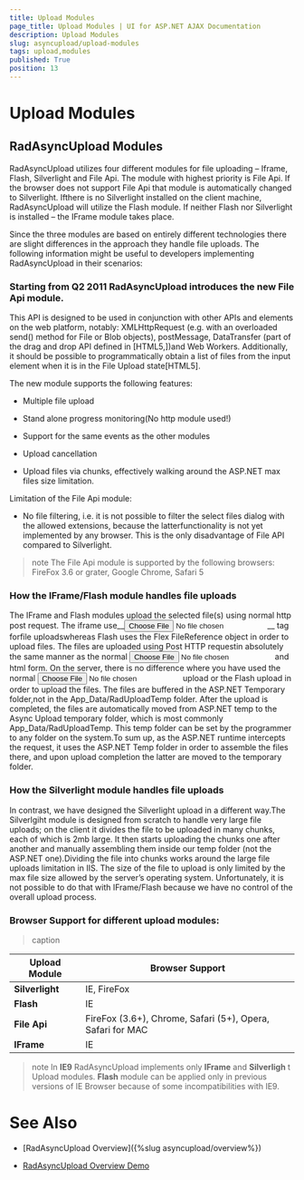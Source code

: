 ```yaml
---
title: Upload Modules
page_title: Upload Modules | UI for ASP.NET AJAX Documentation
description: Upload Modules
slug: asyncupload/upload-modules
tags: upload,modules
published: True
position: 13
---
```


# Upload Modules





## RadAsyncUpload Modules

RadAsyncUpload utilizes four different modules for file uploading – Iframe, Flash, Silverlight and File Api. The module with highest priority is File Api. If the browser does not support File Api that module is automatically changed to Silverlight. Ifthere is no Silverlight installed on the client machine, RadAsyncUpload will utilize the Flash module. If neither Flash nor Silverlight is installed – the IFrame module takes place.

Since the three modules are based on entirely different technologies there are slight differences in the approach they handle file uploads. The following information might be useful to developers implementing RadAsyncUpload in their scenarios:

### Starting from Q2 2011 RadAsyncUpload introduces the new File Api module.

This API is designed to be used in conjunction with other APIs and elements on the web platform, notably: XMLHttpRequest (e.g. with an overloaded send() method for File or Blob objects), postMessage, DataTransfer (part of the drag and drop API defined in [HTML5,])and Web Workers. Additionally, it should be possible to programmatically obtain a list of files from the input element when it is in the File Upload state[HTML5].

The new module supports the following features:

* Multiple file upload

* Stand alone progress monitoring(No http module used!)

* Support for the same events as the other modules

* Upload cancellation

* Upload files via chunks, effectively walking around the ASP.NET max files size limitation.

Limitation of the File Api module:

* No file filtering, i.e. it is not possible to filter the select files dialog with the allowed extensions, because the latterfunctionality is not yet implemented by any browser. This is the only disadvantage of File API compared to Silverlight.

>note The File Api module is supported by the following browsers: FireFox 3.6 or grater, Google Chrome, Safari 5
>


### How the IFrame/Flash module handles file uploads

The IFrame and Flash modules upload the selected file(s) using normal http post request. The iframe use__<input type="file" />__ tag forfile uploadswhereas Flash uses the Flex FileReference object in order to upload files. The files are uploaded using Post HTTP requestin absolutely the same manner as the normal __<input type="file" />__ and html form. On the server, there is no difference where you have used the normal __<input type="file" />__ upload or the Flash upload in order to upload the files. The files are buffered in the ASP.NET Temporary folder,not in the App_Data/RadUploadTemp folder. After the upload is completed, the files are automatically moved from ASP.NET temp to the Async Upload temporary folder, which is most commonly App_Data/RadUploadTemp. This temp folder can be set by the programmer to any folder on the system.To sum up, as the ASP.NET runtime intercepts the request, it uses the ASP.NET Temp folder in order to assemble the files there, and upon upload completion the latter are moved to the temporary folder.

### How the Silverlight module handles file uploads

In contrast, we have designed the Silverlight upload in a different way.The Silverlgiht module is designed from scratch to handle very large file uploads; on the client it divides the file to be uploaded in many chunks, each of which is 2mb large. It then starts uploading the chunks one after another and manually assembling them inside our temp folder (not the ASP.NET one).Dividing the file into chunks works around the large file uploads limitation in IIS. The size of the file to upload is only limited by the max file size allowed by the server’s operating system. Unfortunately, it is not possible to do that with IFrame/Flash because we have no control of the overall upload process.

### Browser Support for different upload modules:


>caption  

| Upload Module | Browser Support |
| ------ | ------ |
| __Silverlight__ |IE, FireFox|
| __Flash__ |IE|
| __File Api__ |FireFox (3.6+), Chrome, Safari (5+), Opera, Safari for MAC|
| __IFrame__ |IE|

>note In __IE9__ RadAsyncUpload implements only __IFrame__ and __Silverligh__ t Upload modules. __Flash__ module can be applied only in previous versions of IE Browser because of some incompatibilities with IE9.
>


# See Also

 * [RadAsyncUpload Overview]({%slug asyncupload/overview%})

 * [RadAsyncUpload Overview Demo](http://demos.telerik.com/aspnet-ajax/asyncupload/examples/overview/defaultcs.aspx?product=asyncupload)
